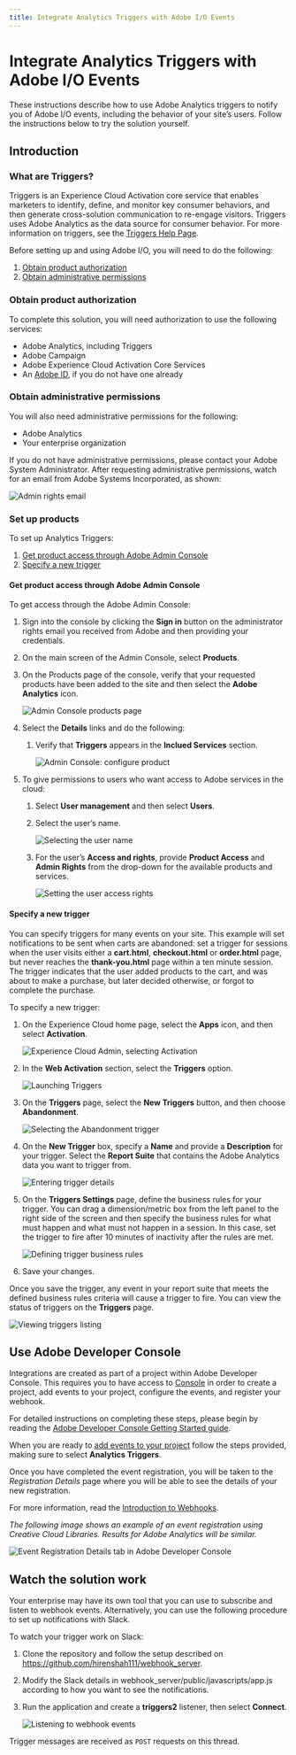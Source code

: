 ```yaml
---
title: Integrate Analytics Triggers with Adobe I/O Events
---
```


# Integrate Analytics Triggers with Adobe I/O Events

These instructions describe how to use Adobe Analytics triggers to notify you of Adobe I/O events, including the behavior of your site&rsquo;s users. Follow the instructions below to try the solution yourself.

## Introduction

### What are Triggers?
Triggers is an Experience Cloud Activation core service that enables marketers to identify, define, and monitor key consumer behaviors, and then generate cross-solution communication to re-engage visitors. Triggers uses Adobe Analytics as the data source for consumer behavior.
For more information on triggers, see the [Triggers Help Page](https://marketing.adobe.com/resources/help/en_US/mcloud/triggers.html).


Before setting up and using Adobe I/O, you will need to do the following:

1. [Obtain product authorization](#obtain-product-authorization)
2. [Obtain administrative permissions](#obtain-administrative-permissions)

### Obtain product authorization

To complete this solution, you will need authorization to use the following services:
*   Adobe Analytics, including Triggers
*   Adobe Campaign
*	Adobe Experience Cloud Activation Core Services
*   An [Adobe ID](https://helpx.adobe.com/x-productkb/global/adobe-id-account-change.html), if you do not have one already

### Obtain administrative permissions

You will also need administrative permissions for the following:
* Adobe Analytics
* Your enterprise organization

If you do not have administrative permissions, please contact your Adobe System Administrator. After requesting administrative permissions, watch for an email from Adobe Systems Incorporated, as shown:

   ![Admin rights email](../img/events_atrig_01.png)

### Set up products

To set up Analytics Triggers:

1. [Get product access through Adobe Admin Console](#get-product-access-through-adobe-admin-console)
2. [Specify a new trigger](#specify-a-new-trigger)

#### Get product access through Adobe Admin Console	 

To get access through the Adobe Admin Console:

1.	Sign into the console by clicking the **Sign in** button on the administrator rights email you received from Adobe and then providing your credentials.

2.	On the main screen of the Admin Console, select **Products**.

3.	On the Products page of the console, verify that your requested products have been added to the site and then select the **Adobe Analytics** icon.

      ![Admin Console products page](../img/events_atrig_31.png "Admin Console products page")

4.	Select the **Details** links and do the following:

    1.	Verify that **Triggers** appears in the **Inclued Services** section.

        ![Admin Console: configure product](../img/events_atrig_32.png "Admin Console: configure product")

  5. To give permissions to users who want access to Adobe services in the cloud:

     1. Select **User management** and then select **Users**.
     2. Select the user&rsquo;s name.

        ![Selecting the user name](../img/events_atrig_05.png "Selecting the user name")

     3. For the user&rsquo;s **Access and rights**, provide **Product Access** and **Admin Rights** from the drop-down for the available products and services.

        ![Setting the user access rights](../img/events_atrig_06.png "Setting the user access rights")

#### Specify a new trigger

You can specify triggers for many events on your site. This example will set notifications to be sent when carts are abandoned: set a trigger for sessions when the user visits either a **cart.html**, **checkout.html** or **order.html** page, but never reaches the **thank-you.html** page within a ten minute session. The trigger indicates that the user added products to the cart, and was about to make a purchase, but later decided otherwise, or forgot to complete the purchase.

To specify a new trigger:

1. On the Experience Cloud home page, select the **Apps** icon, and then select **Activation**.

    ![Experience Cloud Admin, selecting Activation](../img/events_atrig_34.png "Experience Cloud Admin, selecting Activation")

2. In the **Web Activation** section, select the **Triggers** option.

    ![Launching Triggers](../img/events_atrig_33.png "Launching Triggers")

3. On the **Triggers** page, select the **New Triggers** button, and then choose **Abandonment**.

    ![Selecting the Abandonment trigger](../img/events_atrig_19.png "Selecting the Abandonment trigger")

4. On the **New Trigger** box, specify a **Name** and provide a **Description** for your trigger. Select the **Report Suite** that contains the Adobe Analytics data you want to trigger from.

    ![Entering trigger details](../img/events_atrig_20.png "Entering trigger details")

5. On the **Triggers Settings** page, define the business rules for your trigger. You can drag a dimension/metric box from the left panel to the right side of the screen and then specify the business rules for what must happen and what must not happen in a session. In this case, set the trigger to fire after 10 minutes of inactivity after the rules are met.

    ![Defining trigger business rules](../img/events_atrig_21.png "Defining trigger business rules")

6. Save your changes.

Once you save the trigger, any event in your report suite that meets the defined business rules criteria will cause a trigger to fire. You can view the status of triggers on the **Triggers** page.

![Viewing triggers listing](../img/events_atrig_22.png "Viewing triggers listing")

## Use Adobe Developer Console

Integrations are created as part of a project within Adobe Developer Console. This requires you to have access to [Console](https://www.adobe.com/go/devs_console_ui) in order to create a project, add events to your project, configure the events, and register your webhook.

For detailed instructions on completing these steps, please begin by reading the [Adobe Developer Console Getting Started guide](https://www.adobe.com/go/devs_console_getting_started). 

When you are ready to [add events to your project](/developer-console/docs/guides/services/services-add-event/) follow the steps provided, making sure to select **Analytics Triggers**.

Once you have completed the event registration, you will be taken to the *Registration Details* page where you will be able to see the details of your new registration. 

For more information, read the [Introduction to Webhooks](../index.md). 

*The following image shows an example of an event registration using Creative Cloud Libraries. Results for Adobe Analytics will be similar.*

![Event Registration Details tab in Adobe Developer Console](../img/events-registration-details.png)


## Watch the solution work

Your enterprise may have its own tool that you can use to subscribe and listen to webhook events. Alternatively, you can use the following procedure to set up notifications with Slack.

To watch your trigger work on Slack:

1. Clone the repository and follow the setup described on https://github.com/hirenshah111/webhook_server.

2. Modify the Slack details in webhook_server/public/javascripts/app.js according to how you want to see the notifications.

3. Run the application and create a **triggers2** listener, then select **Connect**.

    ![Listening to webhook events](../img/events_atrig_29.png "Listening to webhook events")


Trigger messages are received as `POST` requests on this thread.

